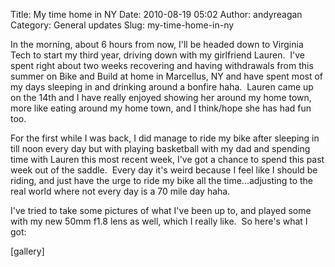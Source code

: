 Title: My time home in NY
Date: 2010-08-19 05:02
Author: andyreagan
Category: General updates
Slug: my-time-home-in-ny

In the morning, about 6 hours from now, I'll be headed down to Virginia
Tech to start my third year, driving down with my girlfriend Lauren.
 I've spent right about two weeks recovering and having withdrawals from
this summer on Bike and Build at home in Marcellus, NY and have spent
most of my days sleeping in and drinking around a bonfire haha.  Lauren
came up on the 14th and I have really enjoyed showing her around my home
town, more like eating around my home town, and I think/hope she has had
fun too.

For the first while I was back, I did manage to ride my bike after
sleeping in till noon every day but with playing basketball with my dad
and spending time with Lauren this most recent week, I've got a chance
to spend this past week out of the saddle.  Every day it's weird because
I feel like I should be riding, and just have the urge to ride my bike
all the time...adjusting to the real world where not every day is a 70
mile day haha.

I've tried to take some pictures of what I've been up to, and played
some with my new 50mm f1.8 lens as well, which I really like.  So here's
what I got:

[gallery]
